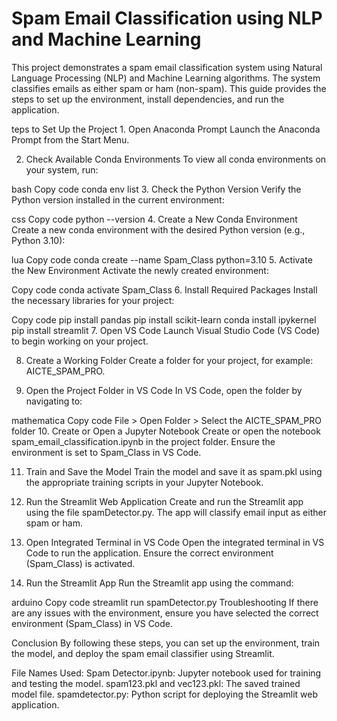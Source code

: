 <h1>Spam Email Classification using NLP and Machine Learning</h1>
<p>This project demonstrates a spam email classification system using Natural Language Processing (NLP) and Machine Learning algorithms. The system classifies emails as either spam or ham (non-spam). This guide provides the steps to set up the environment, install dependencies, and run the application.</p>
<p>teps to Set Up the Project
1. Open Anaconda Prompt
Launch the Anaconda Prompt from the Start Menu.

2. Check Available Conda Environments
To view all conda environments on your system, run:

bash
Copy code
conda env list
3. Check the Python Version
Verify the Python version installed in the current environment:

css
Copy code
python --version
4. Create a New Conda Environment
Create a new conda environment with the desired Python version (e.g., Python 3.10):

lua
Copy code
conda create --name Spam_Class python=3.10
5. Activate the New Environment
Activate the newly created environment:

Copy code
conda activate Spam_Class
6. Install Required Packages
Install the necessary libraries for your project:

Copy code
pip install pandas
pip install scikit-learn
conda install ipykernel
pip install streamlit
7. Open VS Code
Launch Visual Studio Code (VS Code) to begin working on your project.

8. Create a Working Folder
Create a folder for your project, for example: AICTE_SPAM_PRO.

9. Open the Project Folder in VS Code
In VS Code, open the folder by navigating to:

mathematica
Copy code
File > Open Folder > Select the AICTE_SPAM_PRO folder
10. Create or Open a Jupyter Notebook
Create or open the notebook spam_email_classification.ipynb in the project folder. Ensure the environment is set to Spam_Class in VS Code.

11. Train and Save the Model
Train the model and save it as spam.pkl using the appropriate training scripts in your Jupyter Notebook.

12. Run the Streamlit Web Application
Create and run the Streamlit app using the file spamDetector.py. The app will classify email input as either spam or ham.

13. Open Integrated Terminal in VS Code
Open the integrated terminal in VS Code to run the application. Ensure the correct environment (Spam_Class) is activated.

14. Run the Streamlit App
Run the Streamlit app using the command:

arduino
Copy code
streamlit run spamDetector.py
Troubleshooting
If there are any issues with the environment, ensure you have selected the correct environment (Spam_Class) in VS Code.

Conclusion
By following these steps, you can set up the environment, train the model, and deploy the spam email classifier using Streamlit.

File Names Used:
Spam Detector.ipynb: Jupyter notebook used for training and testing the model.
spam123.pkl and vec123.pkl: The saved trained model file.
spamdetector.py: Python script for deploying the Streamlit web application.</p>
